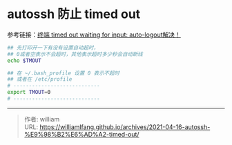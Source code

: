 # autossh 防止 timed out


参考链接：[终端 timed out waiting for input: auto-logout解决！](https://blog.csdn.net/wangshuminjava/article/details/80534032)



```bash
## 先打印开一下有没有设置自动超时，
## 0或者空表示不会超时，其他表示超时多少秒会自动断线
echo $TMOUT

## 在 ~/.bash_profile 设置 0 表示不超时
## 或者在 /etc/profile
# ----------------------------
export TMOUT=0
# ----------------------------
```





---

> 作者: william  
> URL: https://williamlfang.github.io/archives/2021-04-16-autossh-%E9%98%B2%E6%AD%A2-timed-out/  

